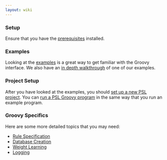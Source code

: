 ```yaml
---
layout: wiki
---
```


### Setup
Ensure that you have the [prerequisites](Prerequisites.md) installed.

### Examples
Looking at the [examples](Examples.md) is a great way to get familiar with the Groovy interface.
We also have an [in depth walkthrough](Example-Walkthrough.md) of one of our examples.

### Project Setup
After you have looked at the examples, you should [set up a new PSL project](Creating-a-New-Project.md).
You can [run a PSL Groovy program](Running-a-Program.md) in the same way that you run an example program.

### Groovy Specifics
Here are some more detailed topics that you may need:
- [Rule Specification](Rule-Specification-in-Groovy.md)
- [Database Creation](Database-Creation.md)
- [Weight Learning](Weight-Learning.md)
- [Logging](Logging.md)